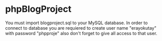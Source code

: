 # phpBlogProject
You must import blogproject.sql to your MySQL database.
In order to connect to database you are requiered to create user name "erayokutay" with password "phpproje" also don't forget to give all access to that user.
